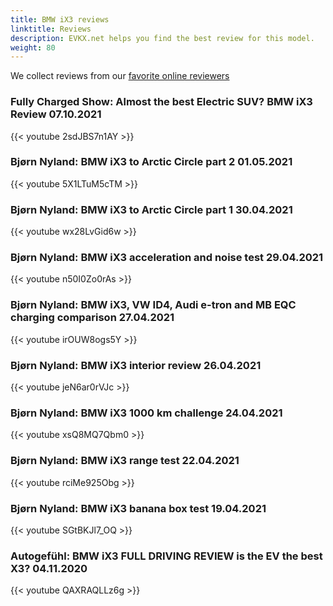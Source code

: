 ```yaml
---
title: BMW iX3 reviews
linktitle: Reviews
description: EVKX.net helps you find the best review for this model. 
weight: 80
---
```

We collect reviews from our [favorite online reviewers](/guides/evreviewers/)

### Fully Charged Show: Almost the best Electric SUV? BMW iX3 Review 07.10.2021

{{< youtube 2sdJBS7n1AY >}}
### Bjørn Nyland: BMW iX3 to Arctic Circle part 2 01.05.2021

{{< youtube 5X1LTuM5cTM >}}
### Bjørn Nyland: BMW iX3 to Arctic Circle part 1 30.04.2021

{{< youtube wx28LvGid6w >}}
### Bjørn Nyland: BMW iX3 acceleration and noise test 29.04.2021

{{< youtube n50I0Zo0rAs >}}
### Bjørn Nyland: BMW iX3, VW ID4, Audi e-tron and MB EQC charging comparison 27.04.2021

{{< youtube irOUW8ogs5Y >}}
### Bjørn Nyland: BMW iX3 interior review 26.04.2021

{{< youtube jeN6ar0rVJc >}}
### Bjørn Nyland: BMW iX3 1000 km challenge 24.04.2021

{{< youtube xsQ8MQ7Qbm0 >}}
### Bjørn Nyland: BMW iX3 range test 22.04.2021

{{< youtube rciMe925Obg >}}
### Bjørn Nyland: BMW iX3 banana box test 19.04.2021

{{< youtube SGtBKJl7_OQ >}}
### Autogefühl: BMW iX3 FULL DRIVING REVIEW is the EV the best X3? 04.11.2020

{{< youtube QAXRAQLLz6g >}}
